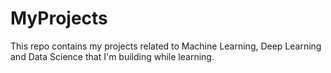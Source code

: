 # MyProjects
This repo contains my projects related to Machine Learning, Deep Learning and Data Science that I'm building while learning.
